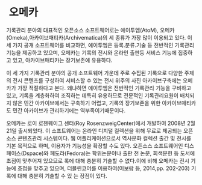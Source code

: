 #  오메카 


기록관리 분야의 대표적인 오픈소스 소프트웨어로는 에이투엠(AtoM), 오메카(Omeka),아카이브매티카(Archivematica)의 세 종류가 가장 많이 이용되고 있다. 이 세 가지 공개 소프트웨어를 비교하면, 에이투엠은 등록․분류․기술 등 전반적인 기록관리 기능을 제공하고 있으며, 오메카는 기록의 전시와 온라인 출판등 서비스 기능에 집중하고 있고, 아카이브매티카는 장기보존에 유용하다. 

 이 세 가지 기록관리 분야의 공개 소프트웨어 가운데 주로 수집된 기록으로 다양한 주제의 전시 콘텐츠를 구성하여 서비스할 수 있는 전시 위주의 사진 아카이브구축에는 오메카가 가장 적절하다고 본다. 왜냐하면 에이투엠은 전반적인 기록관리 기능을 구비하고 있고, 기록을 계층화하여 조직하는 데특히 유용하므로 전문적인 기록관리요원이 배치되지 않은 민간 아카이브에서는 구축하기 어렵고, 기록의 장기보존을 위한 아카이브매티카도 민간 아카이브가 관리하기에는 역부족이기때문이다.
 
오메카는 로이 로젠웨이그 센터(Roy RosenzweigCenter)에서 개발하여 2008년 2월 21일 출시되었다. 이 소프트웨어는 온라인 디지털 컬렉션을 위해 무료로 제공되는 오픈소스 콘텐츠관리 시스템이다. 웹 어플리케이션으로서 역사문화 컬렉션 출간 및 전시를 기본 목적으로 하며, 이용자가 기능성을 확장할 수도 있다. 오픈소스 소프트웨어인 디스페이스(Dspace)와 페도라(Fedora)는 학위논문이나 출판 전 논문, 회색문헌 등 도서에 초점이 맞추어져 있으므로 록에 대해 충분히 기술할 수 없다.이에 비해 오메카는 전시 기능에 초점을 맞추고 있으며, 더블린코어를 이용하여(이보람 등, 2014,pp. 202-203) 기록에 대해 충분히 기술할 수 있
는 장점이 있다. 
